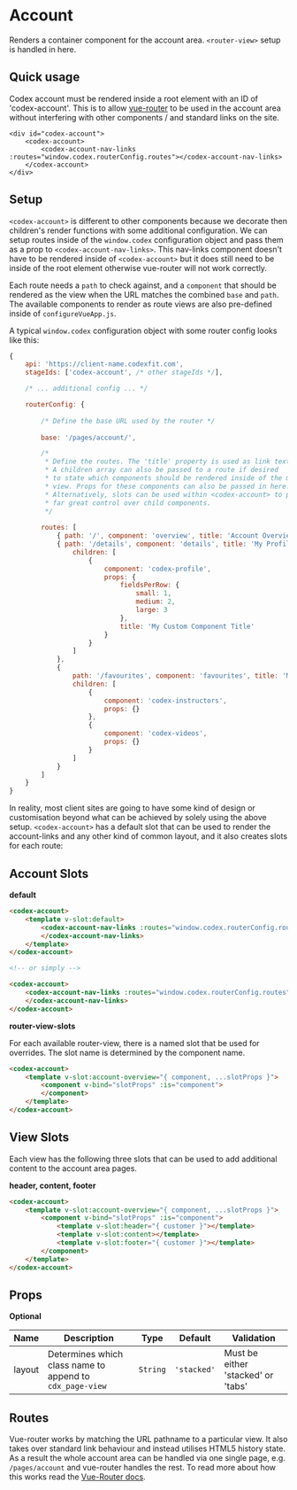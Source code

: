 # Account

Renders a container component for the account area. `<router-view>` setup is handled in here.

## Quick usage

Codex account must be rendered inside a root element with an ID of 'codex-account'. This is to allow [vue-router](https://router.vuejs.org/) to be used in the account area without interfering with other components / and standard links on the site.

```vue
<div id="codex-account">
	<codex-account>
		<codex-account-nav-links :routes="window.codex.routerConfig.routes"></codex-account-nav-links>
	</codex-account>
</div>
```

## Setup

`<codex-account>` is different to other components because we decorate then children's render functions with some additional configuration. We can setup routes inside of the `window.codex` configuration object and pass them as a prop to `<codex-account-nav-links>`. This nav-links component doesn't have to be rendered inside of `<codex-account>` but it does still need to be inside of the root element otherwise vue-router will not work correctly.

Each route needs a `path` to check against, and a `component` that should be rendered as the view when the URL matches the combined `base` and `path`. The available components to render as route views are also pre-defined inside of `configureVueApp.js`.

A typical `window.codex` configuration object with some router config looks like this:

```js
{
	api: 'https://client-name.codexfit.com',
	stageIds: ['codex-account', /* other stageIds */],

	/* ... additional config ... */

	routerConfig: {
		
		/* Define the base URL used by the router */
		
		base: '/pages/account/',

		/*
		 * Define the routes. The 'title' property is used as link text. 
		 * A children array can also be passed to a route if desired
		 * to state which components should be rendered inside of the main
		 * view. Props for these components can also be passed in here.
		 * Alternatively, slots can be used within <codex-account> to provide
		 * far great control over child components.
		 */
		
		routes: [
			{ path: '/', component: 'overview', title: 'Account Overview' },
			{ path: '/details', component: 'details', title: 'My Profile',
				children: [
					{
						component: 'codex-profile',
						props: {
							fieldsPerRow: {
								small: 1,
								medium: 2,
								large: 3
							},
							title: 'My Custom Component Title'
						}
					}
				]
			},
			{
				path: '/favourites', component: 'favourites', title: 'My Favourites',
				children: [
					{
						component: 'codex-instructors',
						props: {}
					},
					{
						component: 'codex-videos',
						props: {}
					}
				]
			}
		]
	}
}
```

In reality, most client sites are going to have some kind of design or customisation beyond what can be achieved by solely using the above setup. `<codex-account>` has a default slot that can be used to render the account-links and any other kind of common layout, and it also creates slots for each route:

## Account Slots

**default**

```html
<codex-account>
	<template v-slot:default>
		<codex-account-nav-links :routes="window.codex.routerConfig.routes">
		</codex-account-nav-links>
	</template>
</codex-account>

<!-- or simply -->

<codex-account>
	<codex-account-nav-links :routes="window.codex.routerConfig.routes">
	</codex-account-nav-links>
</codex-account>
```

**router-view-slots**

For each available router-view, there is a named slot that be used for overrides. The slot name is determined by the component name.

```html
<codex-account>
	<template v-slot:account-overview="{ component, ...slotProps }">
		<component v-bind="slotProps" :is="component">
		</component>
	</template>
</codex-account>
```

## View Slots

Each view has the following three slots that can be used to add additional content to the account area pages.

**header, content, footer**

```html
<codex-account>
	<template v-slot:account-overview="{ component, ...slotProps }">
		<component v-bind="slotProps" :is="component">
			<template v-slot:header="{ customer }"></template>
			<template v-slot:content></template>
			<template v-slot:footer="{ customer }"></template>
		</component>
	</template>
</codex-account>
```

## Props

**Optional**

| Name | Description | Type | Default | Validation |
| - | - | - | - | - |
| layout | Determines which class name to append to `cdx_page-view` | `String` | `'stacked'` | Must be either 'stacked' or 'tabs' |


## Routes

Vue-router works by matching the URL pathname to a particular view. It also takes over standard link behaviour and instead utilises HTML5 history state. As a result the whole account area can be handled via one single page, e.g. `/pages/account` and vue-router handles the rest. To read more about how this works read the [Vue-Router docs](https://router.vuejs.org/).
